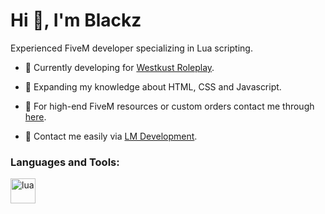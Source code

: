 # Hi 👋, I'm Blackz

Experienced FiveM developer specializing in Lua scripting.

- 🔨 Currently developing for [Westkust Roleplay](https://discord.gg/wsk).

- 🌱 Expanding my knowledge about HTML, CSS and Javascript.

- 🤝 For high-end FiveM resources or custom orders contact me through [here](https://discord.gg/YHbWQUMA73).

- 💬 Contact me easily via [LM Development](https://discord.gg/YHbWQUMA73).

<h3 align="left">Languages and Tools:</h3>
<p align="left"> 
  <a href="https://www.lua.org/" target="_blank" rel="noreferrer"> <img src="https://static-00.iconduck.com/assets.00/file-type-lua-icon-2048x2048-joz42384.png" alt="lua" width="40" height="40"/> </a>
</p>
